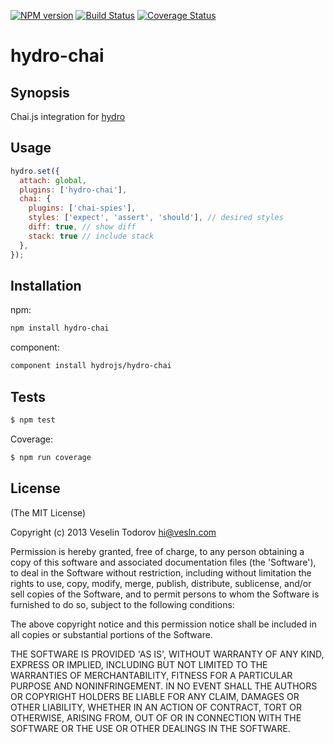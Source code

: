 [![NPM
version](https://badge.fury.io/js/hydro-chai.png)](http://badge.fury.io/js/hydro-chai)
[![Build Status](https://secure.travis-ci.org/hydrojs/hydro-chai.png)](http://travis-ci.org/hydrojs/hydro-chai)
[![Coverage Status](https://coveralls.io/repos/hydrojs/hydro-chai/badge.png?branch=master)](https://coveralls.io/r/hydrojs/hydro-chai?branch=master)

# hydro-chai

## Synopsis

Chai.js integration for [hydro](https://github.com/hydrojs/hydro)

## Usage

```js
hydro.set({
  attach: global,
  plugins: ['hydro-chai'],
  chai: {
    plugins: ['chai-spies'],
    styles: ['expect', 'assert', 'should'], // desired styles
    diff: true, // show diff
    stack: true // include stack
  },
});
```
## Installation

npm:

```bash
npm install hydro-chai
```

component:

```bash
component install hydrojs/hydro-chai
```

## Tests

```bash
$ npm test
```

Coverage:

```bash
$ npm run coverage
```

## License

(The MIT License)

Copyright (c) 2013 Veselin Todorov <hi@vesln.com>

Permission is hereby granted, free of charge, to any person obtaining
a copy of this software and associated documentation files (the
'Software'), to deal in the Software without restriction, including
without limitation the rights to use, copy, modify, merge, publish,
distribute, sublicense, and/or sell copies of the Software, and to
permit persons to whom the Software is furnished to do so, subject to
the following conditions:

The above copyright notice and this permission notice shall be
included in all copies or substantial portions of the Software.

THE SOFTWARE IS PROVIDED 'AS IS', WITHOUT WARRANTY OF ANY KIND,
EXPRESS OR IMPLIED, INCLUDING BUT NOT LIMITED TO THE WARRANTIES OF
MERCHANTABILITY, FITNESS FOR A PARTICULAR PURPOSE AND NONINFRINGEMENT.
IN NO EVENT SHALL THE AUTHORS OR COPYRIGHT HOLDERS BE LIABLE FOR ANY
CLAIM, DAMAGES OR OTHER LIABILITY, WHETHER IN AN ACTION OF CONTRACT,
TORT OR OTHERWISE, ARISING FROM, OUT OF OR IN CONNECTION WITH THE
SOFTWARE OR THE USE OR OTHER DEALINGS IN THE SOFTWARE.
